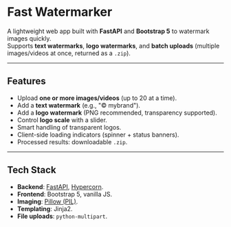 # Fast Watermarker

A lightweight web app built with **FastAPI** and **Bootstrap 5** to watermark images quickly.  
Supports **text watermarks**, **logo watermarks**, and **batch uploads** (multiple images/videos at once, returned as a `.zip`).

---

## Features

- Upload **one or more images/videos** (up to 20 at a time).
- Add a **text watermark** (e.g., "© mybrand").
- Add a **logo watermark** (PNG recommended, transparency supported).
- Control **logo scale** with a slider.
- Smart handling of transparent logos.
- Client-side loading indicators (spinner + status banners).
- Processed results: downloadable `.zip`.

---

## Tech Stack

- **Backend**: [FastAPI](https://fastapi.tiangolo.com/), [Hypercorn](https://pypi.org/project/Hypercorn/).
- **Frontend**: Bootstrap 5, vanilla JS.
- **Imaging**: [Pillow (PIL)](https://python-pillow.org/).
- **Templating**: Jinja2.
- **File uploads**: `python-multipart`.